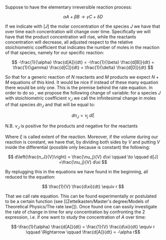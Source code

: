 Suppose to have the elementary irreversible reaction process:

$$ \alpha A+\beta B \to \gamma C + \delta D $$

If we indicate with $[J]$ the molar concentration of the species $J$ we have that over time each concentration will change over time. Specifically we will have that the product concentration will rise, while the reactants concentration will decrease, all adjusted respect to the relative stoichiometric coefficient that indicates the number of moles in the reaction of that species, namely for our specific reaction: 

$$ -\frac{1}{\alpha} \frac{d[A]}{dt} = -\frac{1}{\beta} \frac{d[B]}{dt} = \frac{1}{\gamma} \frac{d[C]}{dt} = \frac{1}{\delta} \frac{d[D]}{dt} $$

So that for a generic reaction of $N$ reactants and $M$ products we expect $N+M$ equations of this kind.
It would be nice if instead of these many equation there would be only one.
This is the premise behind the rate equation.
In order to do so , we propose the following change of variable: for a species $J$ with stoichiometric coefficient $\nu_J$ we call the infinitesimal change in moles of that species $dn_J$ and that will be equal to:

$$ dn_J = \nu_j\  d\xi $$

N.B. $\nu_J$ is positive for the products and negative for the reactants

Where $\xi$ is called extent of the reaction. Moreover, if the volume during our reaction is constant, we have that, by dividing both sides by $V$ and putting $V$ inside the differential (possible only because is constant) the following:

$$ d\left(\frac{n_J}{V}\right) = \frac{\nu_j}{V}  d\xi \qquad \to \qquad d[J] =\frac{\nu_j}{V}  d\xi $$

By replugging this in the equations we have found in the beginning, all reduced to the equation:

$$ \frac{1}{V} \frac{d\xi}{dt} \equiv r $$

That we call rate equation. This can be found experimentally or postulated to be a certain function (see [[Zettelkasten/Master's degree/Models of Theoretical Physics/The rate law]]). Once found one can easily investigate the rate of change in time for any concentration by confronting the 2 expression, i.e. if one want to study the concentration of $A$ over time:

$$-\frac{1}{\alpha} \frac{d[A]}{dt} =  \frac{1}{V} \frac{d\xi}{dt} \equiv r  \qquad \Rightarrow \qquad \frac{d[A]}{dt} = -\alpha r$$
